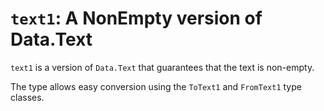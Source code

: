 # `text1`: A NonEmpty version of Data.Text

`text1` is a version of `Data.Text` that guarantees that the text is non-empty.

The type allows easy conversion using the `ToText1` and `FromText1` type classes.
